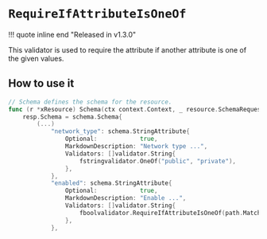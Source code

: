 # `RequireIfAttributeIsOneOf`

!!! quote inline end "Released in v1.3.0"

This validator is used to require the attribute if another attribute is one of the given values.

## How to use it

```go
// Schema defines the schema for the resource.
func (r *xResource) Schema(ctx context.Context, _ resource.SchemaRequest, resp *resource.SchemaResponse) {
    resp.Schema = schema.Schema{
        (...)
            "network_type": schema.StringAttribute{
                Optional:            true,
                MarkdownDescription: "Network type ...",
                Validators: []validator.String{
                    fstringvalidator.OneOf("public", "private"),
                },
            },
            "enabled": schema.StringAttribute{
                Optional:            true,
                MarkdownDescription: "Enable ...",
                Validators: []validator.String{
                    fboolvalidator.RequireIfAttributeIsOneOf(path.MatchRoot("network_type"),[]attr.Value{types.StringValue("private")})
                },
            },
```

